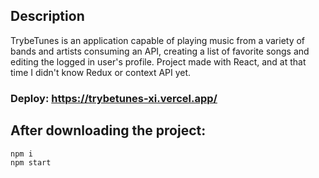 ## Description

TrybeTunes is an application capable of playing music from a variety of bands and artists consuming an API, creating a list of favorite songs and editing the logged in user's profile. Project made with React, and at that time I didn't know Redux or context API yet.

### Deploy: https://trybetunes-xi.vercel.app/

## After downloading the project:

```
npm i
npm start
```
